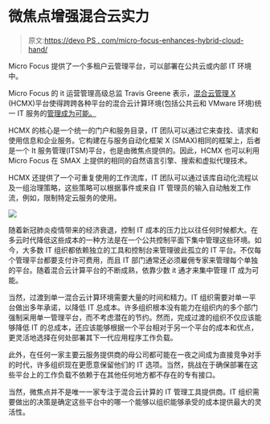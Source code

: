 # 微焦点增强混合云实力

> 原文:[https://devo PS . com/micro-focus-enhances-hybrid-cloud-hand/](https://devops.com/micro-focus-strengthens-hybrid-cloud-hand/)

Micro Focus 提供了一个多租户云管理平台，可以部署在公共云或内部 IT 环境中。

Micro Focus 的 it 运营管理高级总监 Travis Greene 表示，[混合云管理 X](https://www.microfocus.com/en-us/press-room/press-releases/2020/micro-focus-introduces-hybrid-cloud-management-x-simplifying-the-delivery-of-multi-cloud-services) (HCMX)平台使得跨跨各种平台的混合云计算环境(包括公共云和 VMware 环境)统一 IT 服务的[管理成为可能。](https://devops.com/micro-focus-advances-capabilities-for-devops-in-latest-deployment-automation-release/)

HCMX 的核心是一个统一的门户和服务目录，IT 团队可以通过它来查找、请求和使用信息和企业服务。它构建在与服务自动化框架 X (SMAX)相同的框架上，后者是一个 It 服务管理(ITSM)平台，也是由微焦点提供的。因此，HCMX 也可以利用 Micro Focus 在 SMAX 上提供的相同的自然语言引擎、搜索和虚拟代理技术。

HCMX 还提供了一个可重复使用的工作流库，IT 团队可以通过该库自动化流程以及一组治理策略，这些策略可以根据事件或来自 IT 管理员的输入自动触发工作流，例如，限制特定云服务的使用。

![](../Images/104dc193ccc8e58398808aef0d92b536.png)

随着新冠肺炎疫情带来的经济衰退，控制 IT 成本的压力比以往任何时候都大。在多云时代降低这些成本的一种方法是在一个公共控制平面下集中管理这些环境。如今，大多数 IT 组织都依赖独立的工具和控制台来管理彼此孤立的 IT 平台。不仅每个管理平台都要支付许可费用，而且 IT 部门通常还必须雇佣专家来管理每个单独的平台。随着混合云计算平台的不断成熟，依靠少数 it 通才来集中管理 IT 成为可能。

当然，过渡到单一混合云计算环境需要大量的时间和精力。IT 组织需要对单一平台做出多年承诺，以降低 IT 总成本。许多组织根本没有能力在组织内的多个部门强制采用单一管理平台，而不考虑潜在的节约。然而，完成过渡的组织不仅应该能够降低 IT 的总成本，还应该能够根据一个平台相对于另一个平台的成本和优点，更灵活地选择在何处部署其下一代应用程序工作负载。

此外，在任何一家主要云服务提供商的母公司都可能在一夜之间成为直接竞争对手的时代，许多组织现在更愿意保留他们的 IT 选项。当然，挑战在于确保部署在这些平台上的工作负载不依赖于在其他任何地方都不存在的专有接口。

当然，微焦点并不是唯一一家专注于混合云计算的 IT 管理工具提供商。IT 组织需要做出的决策是确定这些平台中的哪一个能够以组织能够承受的成本提供最大的灵活性。